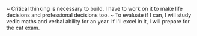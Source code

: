 ~ Critical thinking is necessary to build. I have to work on it to make life decisions and professional decisions too. 
~ To evaluate if I can, I will study vedic maths and verbal ability for an year. If I'll excel in it, I will prepare for the cat exam.